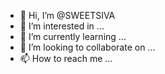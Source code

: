 - 👋 Hi, I’m @SWEETSIVA
- 👀 I’m interested in ...
- 🌱 I’m currently learning ...
- 💞️ I’m looking to collaborate on ...
- 📫 How to reach me ...

<!---
SWEETSIVA/SWEETSIVA is a ✨ special ✨ repository because its `README.md` (this file) appears on your GitHub profile.
You can click the Preview link to take a look at your changes.
--->
